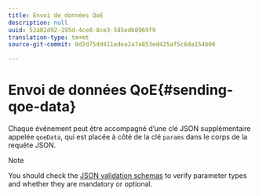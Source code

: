 ```yaml
---
title: Envoi de données QoE
description: null
uuid: 52a02d92-195d-4ce8-8ce3-585ed68969f9
translation-type: tm+mt
source-git-commit: 0d2d75dd411edea2a7a853ed425af5c6da154b06

---
```



# Envoi de données QoE{#sending-qoe-data}

Chaque événement peut être accompagné d’une clé JSON supplémentaire appelée `qoeData`, qui est placée à côté de la clé `params` dans le corps de la requête JSON.

>[!NOTE]
>
>You should check the [JSON validation schemas](/help/media-collection-api/mc-api-impl/mc-api-validate-reqs.md) to verify parameter types and whether they are mandatory or optional.

